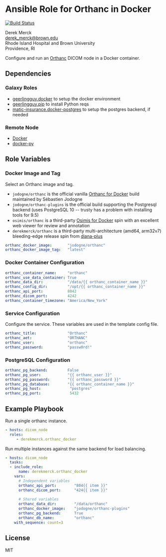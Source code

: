 Ansible Role for Orthanc in Docker
=================================

[![Build Status](https://travis-ci.org/derekmerck/ansible-orthanc-docker.svg?branch=master)](https://travis-ci.org/derekmerck/ansible-orthanc-docker)

Derek Merck  
<derek_merck@brown.edu>  
Rhode Island Hospital and Brown University  
Providence, RI  

Configure and run an [Orthanc](https://www.orthanc-server.com) DICOM node in a Docker container.


Dependencies
--------------

### Galaxy Roles

- [geerlingguy.docker](https://github.com/geerlingguy/ansible-role-docker) to setup the docker environment
- [geerlingguy.pip](https://github.com/geerlingguy/ansible-role-pip) to install Python reqs 
- [matic-insurance.docker-postgres](https://github.com/matic-insurance/ansible-docker-postgres) to setup the postgres backend, if needed


### Remote Node

- [Docker][]
- [docker-py][]

[Docker]: https://www.docker.com
[docker-py]: https://docker-py.readthedocs.io


Role Variables
--------------

### Docker Image and Tag

Select an Orthanc image and tag.

- `jodogne/orthanc` is the official vanilla [Orthanc for Docker][] build maintained by Sébastien Jodogne
- `jodogne/orthanc-plugins` is the official build supporting the Postgresql backend (uses PostgreSQL 10 -- trusty has a problem with installing tools for 9.5)
- `osimis/orthanc` is a third-party [Osimis for Docker][] spin with an excellent web viewer for review and annotation
- `derekmerck/orthanc` is a third-party multi-architecture (amd64, arm32v7) bleeding-edge release spin from [diana-plus][]

[Orthanc For Docker]: http://book.orthanc-server.com/users/docker.html
[Osimis for Docker]: https://osimis.atlassian.net/wiki/spaces/OKB/pages/26738689/How+to+use+osimis+orthanc+Docker+images
[diana-plus]: https://github.com/derekmerck/diana_plus

```yaml
orthanc_docker_image:       "jodogne/orthanc"
orthanc_docker_image_tag:   "latest"
```

### Docker Container Configuration

```yaml
orthanc_container_name:     "orthanc"
orthanc_use_data_container: True
orthanc_data_dir:           "/data/{{ orthanc_container_name }}"
orthanc_config_dir:         "/opt/{{ orthanc_container_name }}"
orthanc_api_port:           8042
orthanc_dicom_port:         4242
orthanc_container_timezone: "America/New_York"
```

### Service Configuration

Configure the service.  These variables are used in the template config file.

```yaml
orthanc_title:              "Orthanc"
orthanc_aet:                "ORTHANC"
orthanc_user:               "orthanc"
orthanc_password:           "passw0rd!"
```

### PostgreSQL Configuration

```yaml
orthanc_pg_backend:         False
orthanc_pg_user:            "{{ orthanc_user }}"
orthanc_pg_password:        "{{ orthanc_password }}"
orthanc_pg_database:        "{{ orthanc_container_name }}"
orthanc_pg_host:             "postgres"
orthanc_pg_port:             5432
```


Example Playbook
----------------

Run a single orthanc instance.

```yaml
- hosts: dicom_node
  roles:
     - derekmerck.orthanc_docker
```

Run multiple instances against the same backend for load balancing.

```yaml
- hosts: dicom_node
  tasks:
  - include_role:
      name: derekmerck.orthanc_docker
    vars:
      # Independent variables
      orthanc_api_port:        "804{{ item }}"
      orthanc_dicom_port:      "424{{ item }}"
      
      # Shared variables
      orthanc_data_dir:        "/data/orthanc"
      orthanc_docker_image:    "jodogne/orthanc-plugins"
      orthanc_pg_backend:      True
      orthanc_db_name:         "orthanc"
    with_sequence: count=3
```


License
-------

MIT

